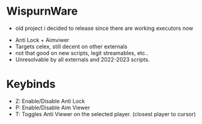 # WispurnWare
* old project i decided to release since there are working executors now
+ Anti Lock + Aimviwer
+ Targets celex, still decent on other externals
+ not that good on new scripts, legit streamables, etc..
+ Unresolvable by all externals and 2022-2023 scripts.

# Keybinds
* Z: Enable/Disable Anti Lock
* P: Enable/Disable Aim Viewer
* T: Toggles Anti Viewer on the selected player. (closest player to cursor)